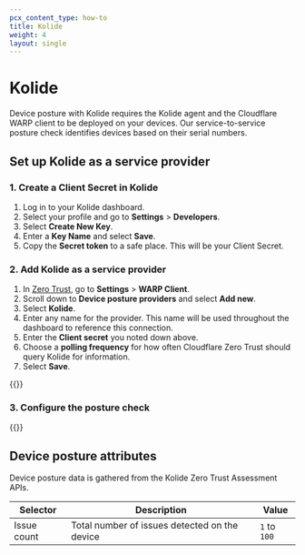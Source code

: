 ```yaml
---
pcx_content_type: how-to
title: Kolide
weight: 4
layout: single
---
```


# Kolide

Device posture with Kolide requires the Kolide agent and the Cloudflare WARP client to be deployed on your devices. Our service-to-service posture check identifies devices based on their serial numbers.

## Set up Kolide as a service provider

### 1. Create a Client Secret in Kolide

1. Log in to your Kolide dashboard.
2. Select your profile and go to **Settings** > **Developers**.
3. Select **Create New Key**.
4. Enter a **Key Name** and select **Save**.
5. Copy the **Secret token** to a safe place. This will be your Client Secret.

### 2. Add Kolide as a service provider

1. In [Zero Trust](https://one.dash.cloudflare.com), go to **Settings** > **WARP Client**.
2. Scroll down to **Device posture providers** and select **Add new**.
3. Select **Kolide**.
4. Enter any name for the provider. This name will be used throughout the dashboard to reference this connection.
5. Enter the **Client secret** you noted down above.
6. Choose a **polling frequency** for how often Cloudflare Zero Trust should query Kolide for information.
7. Select **Save**.

{{<render file="posture/_test-posture-provider.md">}}

### 3. Configure the posture check

{{<render file="posture/_configure-posture-check.md" withParameters="Kolide">}}

## Device posture attributes

Device posture data is gathered from the Kolide Zero Trust Assessment APIs.

| Selector      | Description         | Value        |
| ------------- | ------------------- | ------------ |
| Issue count   | Total number of issues detected on the device | `1` to `100` |